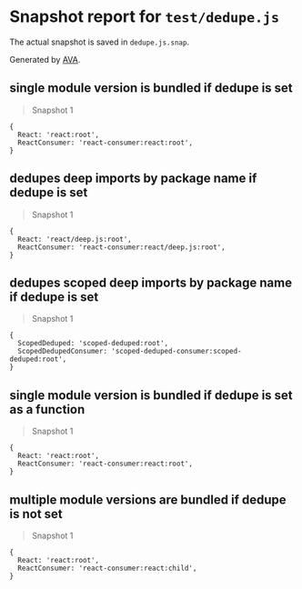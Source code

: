 # Snapshot report for `test/dedupe.js`

The actual snapshot is saved in `dedupe.js.snap`.

Generated by [AVA](https://avajs.dev).

## single module version is bundled if dedupe is set

> Snapshot 1

    {
      React: 'react:root',
      ReactConsumer: 'react-consumer:react:root',
    }

## dedupes deep imports by package name if dedupe is set

> Snapshot 1

    {
      React: 'react/deep.js:root',
      ReactConsumer: 'react-consumer:react/deep.js:root',
    }

## dedupes scoped deep imports by package name if dedupe is set

> Snapshot 1

    {
      ScopedDeduped: 'scoped-deduped:root',
      ScopedDedupedConsumer: 'scoped-deduped-consumer:scoped-deduped:root',
    }

## single module version is bundled if dedupe is set as a function

> Snapshot 1

    {
      React: 'react:root',
      ReactConsumer: 'react-consumer:react:root',
    }

## multiple module versions are bundled if dedupe is not set

> Snapshot 1

    {
      React: 'react:root',
      ReactConsumer: 'react-consumer:react:child',
    }
